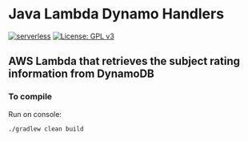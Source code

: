 # Java Lambda Dynamo Handlers
[![serverless](http://public.serverless.com/badges/v3.svg)](http://www.serverless.com)
[![License: GPL v3](https://img.shields.io/badge/License-GPLv3-blue.svg)](https://www.gnu.org/licenses/gpl-3.0)

## AWS Lambda that retrieves the subject rating information from DynamoDB

### To compile

Run on console:

`./gradlew clean build`
 
